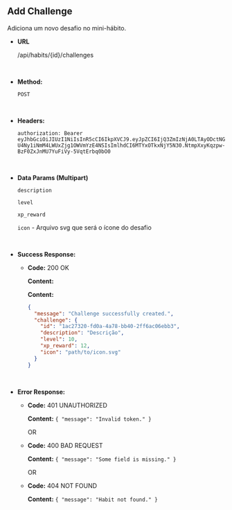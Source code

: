 ## **Add Challenge**

Adiciona um novo desafio no mini-hábito.

- **URL**

  /api/habits/{id}/challenges

</br>

- **Method:**

  `POST`

</br>

- **Headers:**

  `authorization: Bearer eyJhbGciOiJIUzI1NiIsInR5cCI6IkpXVCJ9.eyJpZCI6IjQ3ZmIzNjA0LTAyODctNGU4Ny1iNmM4LWUxZjg1OWVmYzE4NSIsImlhdCI6MTYxOTkxNjY5N30.NtmpXxyKqzpw-BzF0ZxJnMU7YuFiVy-5VqtErbq0bO0`

</br>

- **Data Params (Multipart)**

  `description`

  `level`

  `xp_reward`

  `icon` - Arquivo svg que será o ícone do desafio

</br>

- **Success Response:**

  - **Code:** 200 OK

    **Content:**

    **Content:**

    ```json
    {
      "message": "Challenge successfully created.",
      "challenge": {
        "id": "1ac27320-fd0a-4a78-bb40-2ff6ac06ebb3",
        "description": "Descrição",
        "level": 10,
        "xp_reward": 12,
        "icon": "path/to/icon.svg"
      }
    }
    ```

</br>

- **Error Response:**

  - **Code:** 401 UNAUTHORIZED

    **Content:** `{ "message": "Invalid token." }`

    OR

  - **Code:** 400 BAD REQUEST

    **Content:** `{ "message": "Some field is missing." }`

    OR

  - **Code:** 404 NOT FOUND

    **Content:** `{ "message": "Habit not found." }`

